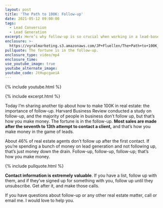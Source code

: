 ```yaml
---
layout: post
title: 'The Path to 100K: Follow-up'
date: 2021-05-12 09:00:00
tags:
  - Lead Conversion
  - Lead Generation
excerpt: Here’s why follow-up is so crucial when working in a lead-based business.
enclosure: >-
  https://vyralmarketing.s3.amazonaws.com/JP+Fluellen/The+Path+to+100K_+Follow-up.mp4
pullquote: The fortune is in the follow-up.
enclosure_type: video/mp4
enclosure_time:
use_youtube_image: true
youtube_alternate_image:
youtube_code: JtHupcgaeiA
---
```

{% include youtube.html %}

{% include excerpt.html %}

Today I’m sharing another tip about how to make 100K in real estate: the importance of follow-up. Harvard Business Review conducted a study on follow-up, and the majority of people in business don’t follow up, but that’s how you make money. The fortune is in the follow-up. **Most sales are made after the seventh to 13th attempt to contact a client,** and that’s how you make money in the game of leads.&nbsp;

About 46% of real estate agents don’t follow up after the first contact. If you’re spending a bunch of money on lead generation and not following up, that’s just money down the drain. Follow-up, follow-up, follow-up; that’s how you make money.

{% include pullquote.html %}

**Contact information is extremely valuable**. If you have a list, follow up with them, and if they’ve signed up for something with you, follow up until they unsubscribe. Get after it, and make those calls.

If you have questions about follow-up or any other real estate matter, call or email me. I would love to help you.
